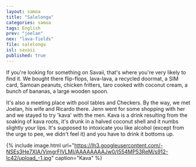 ```yaml
---
layout: samoa
title: "Salelonga"
categories: samoa
tags: English
prev: "joelan"
nex: "lava-fields"
file: salelonga
isl: savaii
published: true
---
```


If you're looking for something on Savaii, that's where you're very likely to find it. We bought there flip-flops, lava-lava, a recycled doormat, a SIM card, Samoan peanuts, chicken fritters, taro cooked with coconut cream, a bunch of bananas, a large wooden spoon.

It's also a meeting place with pool tables and Checkers. By the way, we met Joelan, his wife and Ricardo there. Jenn went for some shopping with her and we stayed to try 'kava' with the men. Kava is a drink resulting from the soaking of kava roots, it's drunk in a halved coconut shell and it numbs slightly your lips. It's supposed to intoxicate you like alcohol (except from the urge to pee, we didn't feel it) and you have to drink it bottoms up.


{% include image.html url="https://lh3.googleusercontent.com/-NSEs3He7XIA/VimgrFIVLMI/AAAAAAAAJw0/I554MP53ReM/s912-Ic42/upload_-1.jpg" caption="Kava" %}
